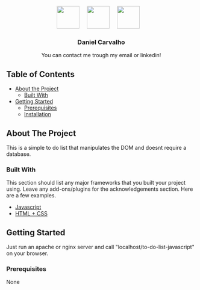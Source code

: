 <!-- PROJECT LOGO -->
<p align="center">
  <a href="mailto:danielcarvalho.wd@gmail.com?subject=Came%20from%20Github"><img src="https://i.imgur.com/Ebm2449.png" data-canonical-src="https://i.imgur.com/Ebm2449.png" width="60" height="60" /></a>&nbsp;&nbsp;&nbsp;&nbsp;
  <a href="https://www.linkedin.com/in/daniel-carvalho-wd/"><img src="https://i.imgur.com/4TWkj9v.png" data-canonical-src="https://i.imgur.com/4TWkj9v.png" width="60" height="60" /></a>&nbsp;&nbsp;&nbsp;&nbsp;
  <a href="https://github.com/daniel-wdv"><img src="https://i.imgur.com/4OTnWOC.png" data-canonical-src="https://i.imgur.com/4OTnWOC.png" width="60" height="60" /></a>&nbsp;&nbsp;&nbsp;&nbsp;
  
<p>

  <h3 align="center">Daniel Carvalho</h3>

  <p align="center">
    You can contact me trough my email or linkedin!
    <br />
  </p>
</p>



<!-- TABLE OF CONTENTS -->
## Table of Contents

* [About the Project](#about-the-project)
  * [Built With](#built-with)
* [Getting Started](#getting-started)
  * [Prerequisites](#prerequisites)
  * [Installation](#installation)


<!-- ABOUT THE PROJECT -->
## About The Project
This is a simple to do list that manipulates the DOM and doesnt require a database.

### Built With
This section should list any major frameworks that you built your project using. Leave any add-ons/plugins for the acknowledgements section. Here are a few examples.
* [Javascript](#)
* [HTML + CSS](#)



<!-- GETTING STARTED -->
## Getting Started

Just run an apache or nginx server and call "localhost/to-do-list-javascript" on your browser.


### Prerequisites

None
